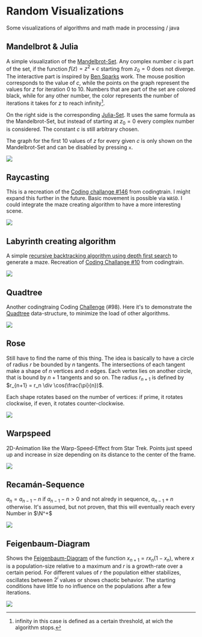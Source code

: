 # Random Visualizations
Some visualizations of algorithms and math made in processing / java


## Mandelbrot & Julia

A simple visualization of the [Mandelbrot-Set](https://en.wikipedia.org/wiki/Mandelbrot_set). Any complex number $c$ is part of the set, if the function $f(z) = z^2 + c$ starting from $z_0 = 0$ does not diverge. The interactive part is inspired by [Ben Sparks](https://www.youtube.com/watch?v=FFftmWSzgmk) work. The mouse position corresponds to the value of $c$, while the points on the graph represent the values for $z$ for iteration 0 to 10. Numbers that are part of the set are colored black, while for any other number, the color represents the number of iterations it takes for $z$ to reach infinity[^1]. 

On the right side is the corresponding [Julia-Set](https://en.wikipedia.org/wiki/Julia_set). It uses the same formula as the Mandelbrot-Set, but instead of starting at $z_0 = 0$ every complex number is considered. The constant $c$ is still arbitrary chosen.

The graph for the first 10 values of $z$ for every given $c$ is only shown on the Mandelbrot-Set and can be disabled by pressing ``x``. 

![](mandelbrot.gif)

## Raycasting

This is a recreation of the [Coding challange #146](https://www.youtube.com/watch?v=vYgIKn7iDH8&t=578s) from codingtrain. I might expand this further in the future. Basic movement is possible via ``WASD``. I could integrate the maze creating algorithm to have a more interesting scene.

![](doom.gif)

## Labyrinth creating algorithm

A simple [recursive backtracking algorithm using depth first search](https://en.wikipedia.org/wiki/Maze_generation_algorithm#Recursive_implementation) to generate a maze. Recreation of [Coding Challange #10](https://www.youtube.com/watch?v=HyK_Q5rrcr4) from codingtrain.

![](lab_vis.gif)

## Quadtree

Another codingtraing Coding [Challenge](https://www.youtube.com/watch?v=OJxEcs0w_kE&t=736s) (#98). Here it's to demonstrate the [Quadtree](https://en.wikipedia.org/wiki/Quadtree) data-structure, to minimize the load of other algorithms. 

![](proxy_search.gif)

## Rose

Still have to find the name of this thing. The idea is basically to have a circle of radius $r$ be bounded by $n$ tangents. The intersections of each tangent make a shape of $n$ vertices and $n$ edges. Each vertex lies on another circle, that is bound by $n+1$ tangents and so on. The radius $r_{n+1}$ is defined by $r_{n+1} = r_n \div \cos(\frac{\pi}{n})$.

Each shape rotates based on the number of vertices: if prime, it rotates clockwise, if even, it rotates counter-clockwise.

![](rose.gif)

[^1]: infinity in this case is defined as a certain threshold, at wich the algorithm stops.

## Warpspeed

2D-Animation like the Warp-Speed-Effect from Star Trek. Points just speed up and increase in size depending on its distance to the center of the frame.

![](starfield.gif)

## Recamán-Sequence

$a_n = a_{n-1} -n \text{ if } a_{n-1} -n > 0 \text{ and not alredy in sequence, }a_{n-1} + n \text{ otherwise}$. It's assumed, but not proven, that this will eventually reach every Number in $\N^+$

![](recaman.svg)

## Feigenbaum-Diagram

Shows the [Feigenbaum-Diagram](https://en.wikipedia.org/wiki/Logistic_map) of the function $x_{n+1} = rx_n(1-x_n)$, where $x$ is a population-size relative to a maximum and $r$ is a growth-rate over a certain period. For different values of $r$ the population either stabilizes, oscillates between $2^i$ values or shows chaotic behavior. The starting conditions have little to no influence on the populations after a few iterations. 

![](feigenbaum.gif)